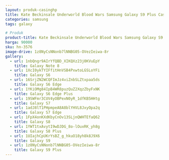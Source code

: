 ```yaml
---
layout: produk-casinghp
title: Kate Beckinsale Underworld Blood Wars Samsung Galaxy S9 Plus Case
categories: samsung
tags: galaxy

# Produk
product-title: Kate Beckinsale Underworld Blood Wars Samsung Galaxy S9 Plus Case
harga: 90000
sku: hn-3576
image-drive: 1z8NyCsNNonb7lNNBG05-OVezIeiwa-8r
gallery:
  - url: 1nbQngr9AIrYfQBD_XIKQXz23j0KVuEpY
    title: Galaxy Note 8
  - url: 1XcI0ykTYIFfitHnVSB4PxwtoLGSLoYFi
    title: Galaxy S6
  - url: 16SrjZN2WCQFImJz4viZnbSLZtxpaa5ds
    title: Galaxy S6 Edge
  - url: 1YKiOMg84IpB4WR8puzQuZ2XqzZbyFxNK
    title: Galaxy S6 Edge Plus
  - url: 19SWFmr3CUV4yOBPexN0yR_1dfKB5HHtg
    title: Galaxy S7
  - url: 1adJ8lT1PHpmpeA8A8blYHVL8JxyOpa2q
    title: Galaxy S7 Edge
  - url: 1FpX4onKXdKbyCnOv13SLjnQWHTEfaQ62
    title: Galaxy S8
  - url: 1YWT1txAvytI9wDJDG_8o-lOuxRK_yh8g
    title: Galaxy S8 Plus
  - url: 1UIajhCpUKrYsBZ_g_hkuO18yh8k8J9X6
    title: Galaxy S9
  - url: 1z8NyCsNNonb7lNNBG05-OVezIeiwa-8r
    title: Galaxy S9 Plus
---
```

